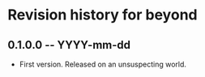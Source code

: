 # Revision history for beyond

## 0.1.0.0 -- YYYY-mm-dd

* First version. Released on an unsuspecting world.
